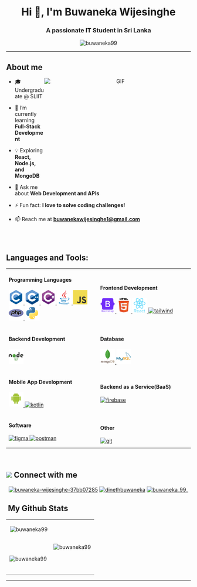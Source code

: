<h1 align="center">Hi 👋, I'm Buwaneka Wijesinghe</h1>
<h3 align="center">A passionate IT Student in Sri Lanka</h3>

<p align="center"> <img src="https://komarev.com/ghpvc/?username=buwaneka99&label=Profile%20views&color=0e75b6&style=flat" alt="buwaneka99" /> </p>

---

## **About me**

<a target="_blank" align="center">
  <img align="right" top="500" height="300" width="400" alt="GIF" src="https://cdn.dribbble.com/users/730703/screenshots/6581243/avento.gif">
</a>


- 🎓 Undergraduate @ SLIIT

- 💎 I’m currently learning **Full-Stack Development**

- 💡 Exploring **React, Node.js, and MongoDB**
 
- 💬 Ask me about **Web Development and APIs**

- ⚡ Fun fact: **I love to solve coding challenges!**

- 📫 Reach me at **[buwanekawijesinghe1@gmail.com](mailto:buwanekawijesinghe1@gmail.com)**
<br>
<br>

## Languages and Tools: 

<table align="center" style="border: none;">
  <tr>
    <td width="800px">
      <h4>Programming Languages</h4>
      <p align="left"> <a href="https://www.cprogramming.com/" target="_blank" rel="noreferrer"> <img src="https://raw.githubusercontent.com/devicons/devicon/master/icons/c/c-original.svg" alt="c" width="40" height="40"/> </a> <a href="https://www.w3schools.com/cpp/" 
      target="_blank" rel="noreferrer"> <img src="https://raw.githubusercontent.com/devicons/devicon/master/icons/cplusplus/cplusplus-original.svg" alt="cplusplus" width="40" height="40"/> </a> <a href="https://www.w3schools.com/cs/" target="_blank" rel="noreferrer"> 
      <img src="https://raw.githubusercontent.com/devicons/devicon/master/icons/csharp/csharp-original.svg" alt="csharp" width="40" height="40"/> </a> <a href="https://www.java.com" target="_blank" rel="noreferrer"> <img 
      src="https://raw.githubusercontent.com/devicons/devicon/master/icons/java/java-original.svg" alt="java" width="40" height="40"/> </a> <a href="https://developer.mozilla.org/en-US/docs/Web/JavaScript" target="_blank" rel="noreferrer"> <img 
      src="https://raw.githubusercontent.com/devicons/devicon/master/icons/javascript/javascript-original.svg" alt="javascript" width="40" height="40"/> </a> <a href="https://www.php.net" target="_blank" rel="noreferrer"> <img 
      src="https://raw.githubusercontent.com/devicons/devicon/master/icons/php/php-original.svg" alt="php" width="40" height="40"/> </a> <a href="https://www.python.org" target="_blank" rel="noreferrer"> <img 
      src="https://raw.githubusercontent.com/devicons/devicon/master/icons/python/python-original.svg" alt="python" width="40" height="40"/> </a> </p>
    </td>
    <td width="800px">
      <h4>Frontend Development</h4>
      <p align="left"> <a href="https://getbootstrap.com" target="_blank" rel="noreferrer"> <img src="https://raw.githubusercontent.com/devicons/devicon/master/icons/bootstrap/bootstrap-plain-wordmark.svg" alt="bootstrap" width="40" height="40"/> </a> <a 
      href="https://www.w3.org/html/" target="_blank" rel="noreferrer"> <img src="https://raw.githubusercontent.com/devicons/devicon/master/icons/html5/html5-original-wordmark.svg" alt="html5" width="40" height="40"/> </a> <a href="https://reactjs.org/" target="_blank" 
      rel="noreferrer"> <img src="https://raw.githubusercontent.com/devicons/devicon/master/icons/react/react-original-wordmark.svg" alt="react" width="40" height="40"/> </a> <a href="https://tailwindcss.com/" target="_blank" rel="noreferrer"> <img 
      src="https://www.vectorlogo.zone/logos/tailwindcss/tailwindcss-icon.svg" alt="tailwind" width="40" height="40"/> </a> </p>
    </td>
  </tr>
  <tr>
    <td width="800px">
      <h4>Backend Development</h4>
      <p align="left"> <a href="https://nodejs.org" target="_blank" rel="noreferrer"> <img src="https://raw.githubusercontent.com/devicons/devicon/master/icons/nodejs/nodejs-original-wordmark.svg" alt="nodejs" width="40" height="40"/> </a> </p>
    </td>
    <td width="800px">
      <h4>Database</h4>
      <p align="left"> <a href="https://www.mongodb.com/" target="_blank" rel="noreferrer"> <img src="https://raw.githubusercontent.com/devicons/devicon/master/icons/mongodb/mongodb-original-wordmark.svg" alt="mongodb" width="40" height="40"/> </a> <a 
      href="https://www.mysql.com/" target="_blank" rel="noreferrer"> <img src="https://raw.githubusercontent.com/devicons/devicon/master/icons/mysql/mysql-original-wordmark.svg" alt="mysql" width="40" height="40"/> </a> </p>
    </td>
  </tr>
  <tr>
    <td width="800px">
      <h4>Mobile App Development</h4>
      <p align="left"> <a href="https://developer.android.com" target="_blank" rel="noreferrer"> <img src="https://raw.githubusercontent.com/devicons/devicon/master/icons/android/android-original-wordmark.svg" alt="android" width="40" height="40"/> </a> <a 
      href="https://kotlinlang.org" target="_blank" rel="noreferrer"> <img src="https://www.vectorlogo.zone/logos/kotlinlang/kotlinlang-icon.svg" alt="kotlin" width="40" height="40"/> </a> </p>
    </td>
    <td width="800px">
      <h4>Backend as a Service(BaaS)</h4>
      <p align="left"> <a href="https://firebase.google.com/" target="_blank" rel="noreferrer"> <img src="https://www.vectorlogo.zone/logos/firebase/firebase-icon.svg" alt="firebase" width="40" height="40"/> </a> </p>
    </td>
  </tr>
  <tr>
    <td width="800px">
      <h4>Software</h4>
      <p align="left"> <a href="https://www.figma.com/" target="_blank" rel="noreferrer"> <img src="https://www.vectorlogo.zone/logos/figma/figma-icon.svg" alt="figma" width="40" height="40"/> </a> <a href="https://postman.com" target="_blank" rel="noreferrer"> <img 
      src="https://www.vectorlogo.zone/logos/getpostman/getpostman-icon.svg" alt="postman" width="40" height="40"/> </a> </p>
    </td>
    <td width="800px">
      <h4>Other</h4>
      <a href="https://git-scm.com/" target="_blank" rel="noreferrer"> <img src="https://www.vectorlogo.zone/logos/git-scm/git-scm-icon.svg" alt="git" width="40" height="40"/> </a>
    </td>
  </tr>
</table>

<br>

## <img src="C:\Users\dinet\Downloads\8113f333b5fef96ca0e5488334b451d0.gif" width="60"> Connect with me

<p align="center">
<a href="https://linkedin.com/in/buwaneka-wijesinghe-37bb07285" target="blank"><img align="center" src="https://raw.githubusercontent.com/rahuldkjain/github-profile-readme-generator/master/src/images/icons/Social/linked-in-alt.svg" alt="buwaneka-wijesinghe-37bb07285" height="30" width="40" /></a>
<a href="https://fb.com/dinethbuwaneka" target="blank"><img align="center" src="https://raw.githubusercontent.com/rahuldkjain/github-profile-readme-generator/master/src/images/icons/Social/facebook.svg" alt="dinethbuwaneka" height="30" width="40" /></a>
<a href="https://instagram.com/buwaneka_99_" target="blank"><img align="center" src="https://raw.githubusercontent.com/rahuldkjain/github-profile-readme-generator/master/src/images/icons/Social/instagram.svg" alt="buwaneka_99_" height="30" width="40" /></a>
</p>

## <img src="" width="30"><b> My Github Stats </b>

<table align="center" >
  <tr>
    <td width="50%" align="center">
      <p>&nbsp;<img align="center" src="https://github-readme-stats.vercel.app/api?username=buwaneka99&show_icons=true&theme=radical&locale=en" alt="buwaneka99" /></p>
      <br>
      <br>
      <p><img align="center" src="https://github-readme-streak-stats.herokuapp.com/?user=buwaneka99&" alt="buwaneka99" /></p>
      <br>
    </td>
    <td width="50%" align="center">
      <p><img align="center" src="https://github-readme-stats.vercel.app/api/top-langs?username=buwaneka99&show_icons=true&theme=dark&locale=en&layout=compact" alt="buwaneka99" /></p>
    </td>
  </tr>
</table>

---

